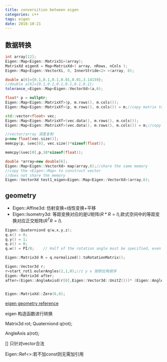 ```yaml
---
title: conversition between eigen
categories: c++
tags: eigen
date: 2018-10-21
---
```

## 数据转换

```c++
int array[12];
Eigen::Map<Eigen::Matrix3i>(array);
MatrixXd eigenX = Map<MatrixXd>( array, nRows, nCols );
Eigen::Map<Eigen::VectorXi, 0, InnerStride<2> >(array, 6);

double a[6]={0.1,0.1,0.1,0.01,0.01,3.14159};
//double a[6]={0.1,0.1,0.1,0.1,0.1,0.1};
tolerance_=Eigen::Map<Eigen::VectorXd>(a,6); 

float* p = nullptr;
Eigen::Map<Eigen::MatrixXf>(p, m.rows(), m.cols());
Eigen::Map<Eigen::MatrixXf>(p, m.rows(), m.cols()) = m;//copy matrix to the pointer array

std::vector<float> vec;
Eigen::Map<Eigen::MatrixXf>(vec.data(), m.rows(), m.cols());
Eigen::Map<Eigen::MatrixXf>(vec.data(), m.rows(), m.cols()) = m;//copy matrix to vector

//vector/array 深度复制
p=new float[vec.size()];
memcpy(p, &vec[0], vec.size()*sizeof(float));

memcpy(&vec[0],p,10*sizeof(float));

double *array=new double[6];
Eigen::Map<Eigen::VectorXd> map(array,6);//share the same memory
//copy the <Eigen::Map> to construct vector
//does not share the memory
Eigen::VectorXd test1_eigen=Eigen::Map<Eigen::VectorXd>(array,6);

```

## geometry

- Eigen::Affine3d: 仿射变换=线性变换+平移
- EIgen::Isometry3d: 等距变换对应的是U矩阵($R*R=I$),欧式空间中的等距变换对应正交矩阵($R^TR=I$).

```c++
Eigen::Quaterniond q(w,x,y,z);
q.x() = 0;
q.y() = 1;
q.z() = 0;
q.w() = PI/8;    // Half of the rotation angle must be specified, even IDK why

Eigen::Matrix3d R = q.normalized().toRotationMatrix();

Eigen::Vector3d r;
r=start_rot1.eulerAngles(2,1,0);//z y x 按欧拉角顺序
Eigen::Matrix3d after;
after=(Eigen::AngleAxisd(r[0],Eigen::Vector3d::UnitZ()))* (Eigen::AngleAxisd(r[1], Eigen::Vector3d::UnitY()))*(Eigen::AngleAxisd(r[2], Eigen::Vector3d::UnitX()));
    
```

```c++
Eigen::MatrixXd::Zero(6,6);
```

[eigen geometry reference](https://github.com/Ewenwan/MVision/blob/master/vSLAM/ch3/useGeometry/eigenGeometry.cpp)

eigen 构造函数进行转换

Matrix3d rot;
Quaterniond q(rot);

AngleAxis a(rot);

[] 只针对vector合法

Eigen::Ref<>:若不加const则无需加引用